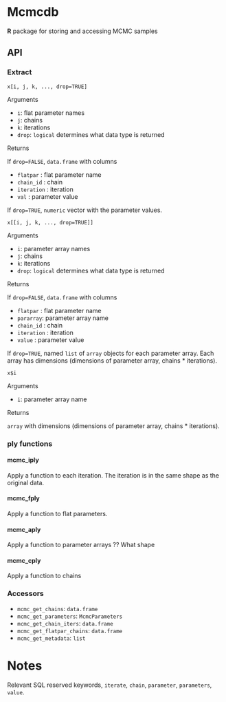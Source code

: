 # Mcmcdb

**R** package for storing and accessing MCMC samples


## API

### Extract

```
x[i, j, k, ..., drop=TRUE]
```

Arguments 

- `i`: flat parameter names
- `j`: chains
- `k`: iterations
- `drop`: `logical` determines what data type is returned

Returns

If `drop=FALSE`, `data.frame` with columns

- `flatpar` : flat parameter name
- `chain_id` : chain 
- `iteration` : iteration
- `val` : parameter value

If `drop=TRUE`, `numeric` vector with the parameter values.

```
x[[i, j, k, ..., drop=TRUE]]
```

Arguments 

- `i`: parameter array names
- `j`: chains
- `k`: iterations
- `drop`: `logical` determines what data type is returned

Returns

If `drop=FALSE`, `data.frame` with columns

- `flatpar` : flat parameter name
- `pararray`: parameter array name
- `chain_id` : chain 
- `iteration` : iteration
- `value` : parameter value

If `drop=TRUE`, named `list` of `array` objects for each parameter
array.  Each array has dimensions (dimensions of parameter array,
chains * iterations).

```
x$i
```

Arguments

- `i`: parameter array name

Returns

`array` with dimensions (dimensions of parameter array, chains *
iterations).

### ply functions

#### mcmc_iply

Apply a function to each iteration. 
The iteration is in the same shape as the original data.

#### mcmc_fply

Apply a function to flat parameters. 

#### mcmc_aply

Apply a function to parameter arrays  ?? What shape

#### mcmc_cply

Apply a function to chains

### Accessors

- `mcmc_get_chains`: `data.frame`
- `mcmc_get_parameters`: `McmcParameters`
- `mcmc_get_chain_iters`: `data.frame`
- `mcmc_get_flatpar_chains`: `data.frame`
- `mcmc_get_metadata`: `list`

# Notes

Relevant SQL reserved keywords, `iterate`, `chain`, `parameter`,
`parameters`, `value`.

